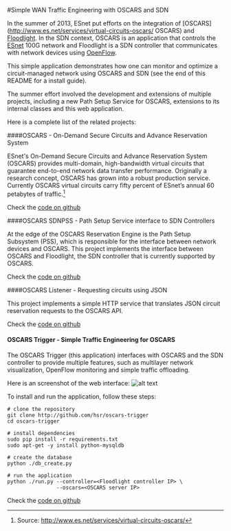 #Simple WAN Traffic Engineering with OSCARS and SDN

In the summer of 2013, ESnet put efforts on the integration of [OSCARS](http://www.es.net/services/virtual-circuits-oscars/ OSCARS) and [Floodlight](http://www.projectfloodlight.org/floodlight/). In the SDN context, OSCARS is an application that controls the [ESnet](http://es.net/) 100G network and Floodlight is a SDN controller that communicates with network devices using [OpenFlow](http://www.openflow.org/).

This simple application demonstrates how one can monitor and optimize a circuit-managed network using OSCARS and SDN (see the end of this README for a install guide). 

The summer effort involved the development and extensions of multiple projects, including a new Path Setup Service for OSCARS, extensions to its internal classes and this web application.

Here is a complete list of the related projects:

####OSCARS - On-Demand Secure Circuits and Advance Reservation System

ESnet's On-Demand Secure Circuits and Advance Reservation System (OSCARS) provides multi-domain, high-bandwidth virtual circuits that guarantee end-to-end network data transfer performance. Originally a research concept, OSCARS has grown into a robust production service. Currently OSCARS virtual circuits carry fifty percent of ESnet’s annual 60 petabytes of traffic.[^1]

[^1]: Source: http://www.es.net/services/virtual-circuits-oscars/ 

Check the [code on github](http://github.com/hsr/oscars)

####OSCARS SDNPSS - Path Setup Service interface to SDN Controllers

At the edge of the OSCARS Reservation Engine is the Path Setup Subsystem (PSS), which is responsible for the interface between network devices and OSCARS. This project implements the interface between OSCARS and Floodlight, the SDN controller that is currently supported by OSCARS.

Check the [code on github](http://github.com/hsr/oscars-sdnpss)

####OSCARS Listener - Requesting circuits using JSON

This project implements a simple HTTP service that translates JSON circuit reservation requests to the OSCARS API.

Check the [code on github](http://github.com/hsr/oscars-listener)

#### OSCARS Trigger - Simple Traffic Engineering for OSCARS

The OSCARS Trigger (this application) interfaces with OSCARS and the SDN controller to provide multiple features, such as multilayer network visualization, OpenFlow monitoring and simple traffic offloading.

Here is an screenshot of the web interface:
![alt text](https://raw.github.com/hsr/oscars-trigger/master/screenshot.png "OSCARS Trigger Web interface")

To install and run the application, follow these steps:

    # clone the repository
    git clone http://github.com/hsr/oscars-trigger
    cd oscars-trigger
    
    # install dependencies
    sudo pip install -r requirements.txt
    sudo apt-get -y install python-mysqldb
    
    # create the database
    python ./db_create.py
    
    # run the application
    python ./run.py --controller=<Floodlight controller IP> \
                    --oscars=<OSCARS server IP>

Check the [code on github](http://github.com/hsr/oscars-trigger)
